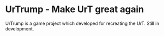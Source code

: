 # UrTrump - Make UrT great again

UrTrump is a game project which developed for recreating the UrT. Still in development.
